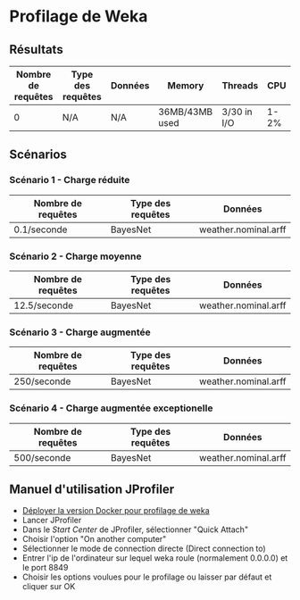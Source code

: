 # Profilage de Weka

## Résultats

Nombre de requêtes | Type des requêtes | Données | Memory | Threads | CPU
--- | --- | --- | --- | --- | ---
0 | N/A | N/A | 36MB/43MB used | 3/30 in I/O | 1-2%

## Scénarios

### Scénario 1 - Charge réduite
Nombre de requêtes | Type des requêtes | Données
--- | --- | ---
0.1/seconde | BayesNet | weather.nominal.arff

### Scénario 2 - Charge moyenne
Nombre de requêtes | Type des requêtes | Données
--- | --- | ---
12.5/seconde | BayesNet | weather.nominal.arff

### Scénario 3 - Charge augmentée
Nombre de requêtes | Type des requêtes | Données
--- | --- | ---
250/seconde | BayesNet | weather.nominal.arff

### Scénario 4 - Charge augmentée exceptionelle
Nombre de requêtes | Type des requêtes | Données
--- | --- | ---
500/seconde | BayesNet | weather.nominal.arff

## Manuel d'utilisation JProfiler

- [Déployer la version Docker pour profilage de weka](.\Q2.md)
- Lancer JProfiler
- Dans le _Start Center_ de JProfiler, sélectionner "Quick Attach"
- Choisir l'option "On another computer"
- Sélectionner le mode de connection directe (Direct connection to)
- Entrer l'ip de l'ordinateur sur lequel weka roule (normalement 0.0.0.0) et le port 8849
- Choisir les options voulues pour le profilage ou laisser par défaut et cliquer sur OK
